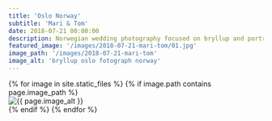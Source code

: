 ```yaml
---
title: 'Oslo Norway'
subtitle: 'Mari & Tom'
date: 2018-07-21 00:00:00
description: Norwegian wedding photography focused on bryllup and portrait photography. 
featured_image: '/images/2018-07-21-mari-tom/01.jpg'
image_path: '/images/2018-07-21-mari-tom'
image_alt: 'bryllup oslo fotograph norway'
---
```


<!-- > “Cherry blossoms, the symbolic flower of the spring.” -->

<!-- DO NOT EDIT BELOW -->
<div class="image-wrap" >
{% for image in site.static_files %}
    {% if image.path contains page.image_path %}
        <div class="image-wrap" >
        <img src="{{ site.baseurl }}{{ image.path }}" alt="{{ page.image_alt }}" />
        </div>
    {% endif %}
{% endfor %}
